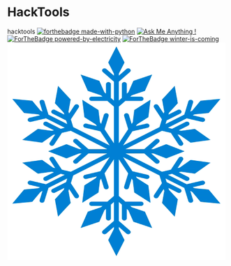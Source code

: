 # HackTools
 hacktools
[![forthebadge made-with-python](http://ForTheBadge.com/images/badges/made-with-python.svg)](https://www.python.org/)
[![Ask Me Anything !](https://img.shields.io/badge/Ask%20me-anything-1abc9c.svg)](https://GitHub.com/Naereen/ama)
[![ForTheBadge powered-by-electricity](http://ForTheBadge.com/images/badges/powered-by-electricity.svg)](http://ForTheBadge.com)
[![ForTheBadge winter-is-coming](http://ForTheBadge.com/images/badges/winter-is-coming.svg)](http://ForTheBadge.com)
![](https://raw.githubusercontent.com/acervenky/animated-github-badges/master/assets/acbadge.gif)
